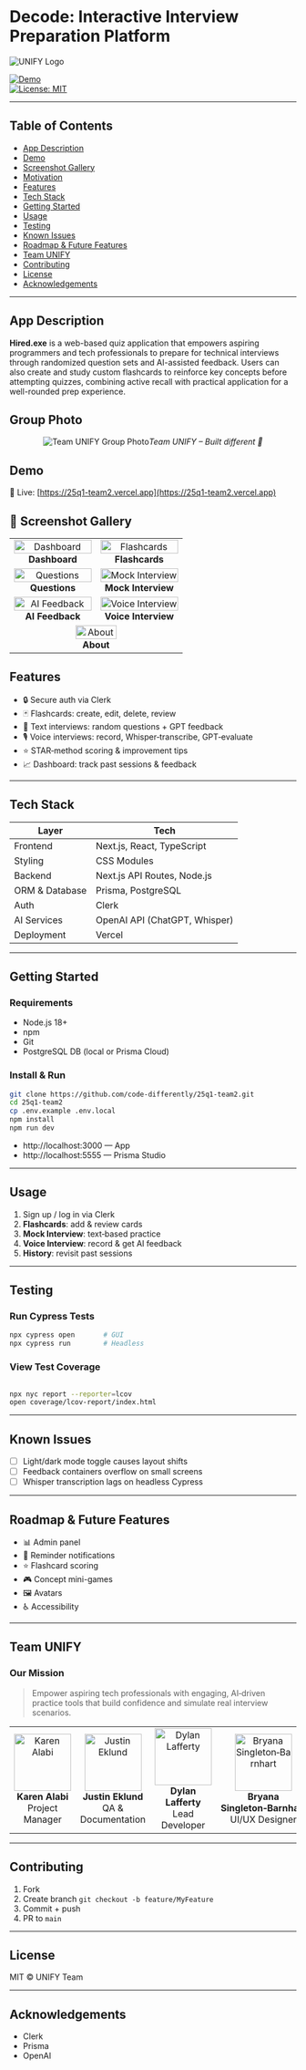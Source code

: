 # Decode: Interactive Interview Preparation Platform

![UNIFY Logo](./images/unify.png)

[![Demo](https://img.shields.io/badge/demo-live-brightgreen)](https://25q1-team2.vercel.app)  
[![License: MIT](https://img.shields.io/badge/license-MIT-blue.svg)](LICENSE)

---

## Table of Contents
- [App Description](#app-description)
- [Demo](#demo)
- [Screenshot Gallery](#screenshot-gallery)
- [Motivation](#motivation)
- [Features](#features)
- [Tech Stack](#tech-stack)
- [Getting Started](#getting-started)
- [Usage](#usage)
- [Testing](#testing)
- [Known Issues](#known-issues)
- [Roadmap & Future Features](#roadmap--future-features)
- [Team UNIFY](#team-unify)
- [Contributing](#contributing)
- [License](#license)
- [Acknowledgements](#acknowledgements)

---

## App Description
**Hired.exe** is a web-based quiz application that empowers aspiring programmers and tech professionals to prepare for technical interviews through randomized question sets and AI-assisted feedback. Users can also create and study custom flashcards to reinforce key concepts before attempting quizzes, combining active recall with practical application for a well-rounded prep experience.

## Group Photo

<p align="center">
  <img src="./images/group.png" alt="Team UNIFY Group Photo" style="max-width: 100%; height: auto;/>
</p>

<p align="center"><em>Team UNIFY – Built different 💪</em></p>


## Demo
🔗 Live: [https://25q1-team2.vercel.app](https://25q1-team2.vercel.app)

## 📸 Screenshot Gallery

<table>
  <!-- Row 1 -->
  <tr>
    <td align="center" width="50%">
      <img src="./images/dashboard.png" alt="Dashboard" width="100%"/><br/>
      <strong>Dashboard</strong>
    </td>
    <td align="center" width="50%">
      <img src="./images/flashcards.png" alt="Flashcards" width="100%"/><br/>
      <strong>Flashcards</strong>
    </td>
  </tr>

  <!-- Row 2 -->
  <tr>
    <td align="center" width="50%">
      <img src="./images/questions.png" alt="Questions" width="100%"/><br/>
      <strong>Questions</strong>
    </td>
    <td align="center" width="50%">
      <img src="./images/mockinterview.png" alt="Mock Interview" width="100%"/><br/>
      <strong>Mock Interview</strong>
    </td>
  </tr>

  <!-- Row 3 -->
  <tr>
    <td align="center" width="50%">
      <img src="./images/feedback.png" alt="AI Feedback" width="100%"/><br/>
      <strong>AI Feedback</strong>
    </td>
    <td align="center" width="50%">
      <img src="./images/voiceInterview.png" alt="Voice Interview" width="100%"/><br/>
      <strong>Voice Interview</strong>
    </td>
  </tr>

  <!-- Row 4 -->
  <tr>
    <td align="center" colspan="2">
      <img src="./images/about.png" alt="About" width="50%"/><br/>
      <strong>About</strong>
    </td>
  </tr>
</table>


## Features
- 🔒 Secure auth via Clerk  
- 🃏 Flashcards: create, edit, delete, review  
- 💬 Text interviews: random questions + GPT feedback  
- 🎙️ Voice interviews: record, Whisper‑transcribe, GPT‑evaluate  
- ⭐ STAR‑method scoring & improvement tips  
- 📈 Dashboard: track past sessions & feedback  

---

## Tech Stack

| Layer         | Tech                            |
| ------------- | ------------------------------- |
| Frontend      | Next.js, React, TypeScript      |
| Styling       | CSS Modules                     |
| Backend       | Next.js API Routes, Node.js     |
| ORM & Database| Prisma, PostgreSQL              |
| Auth          | Clerk                           |
| AI Services   | OpenAI API (ChatGPT, Whisper)   |
| Deployment    | Vercel                          |

---

## Getting Started

### Requirements
- Node.js 18+
- npm
- Git
- PostgreSQL DB (local or Prisma Cloud)

### Install & Run

```bash
git clone https://github.com/code-differently/25q1-team2.git
cd 25q1-team2
cp .env.example .env.local
npm install
npm run dev
```

- http://localhost:3000 — App  
- http://localhost:5555 — Prisma Studio

---

## Usage
1. Sign up / log in via Clerk  
2. **Flashcards**: add & review cards  
3. **Mock Interview**: text‑based practice  
4. **Voice Interview**: record & get AI feedback  
5. **History**: revisit past sessions

---

## Testing

### Run Cypress Tests
```bash
npx cypress open       # GUI
npx cypress run        # Headless
```

### View Test Coverage
```bash

npx nyc report --reporter=lcov
open coverage/lcov-report/index.html

```

---

## Known Issues
- [ ] Light/dark mode toggle causes layout shifts  
- [ ] Feedback containers overflow on small screens  
- [ ] Whisper transcription lags on headless Cypress

---

## Roadmap & Future Features
- 📊 Admin panel  
- 🔔 Reminder notifications  
- ⭐ Flashcard scoring  
- 🎮 Concept mini-games  
- 🖼️ Avatars  
- ♿ Accessibility

---

## Team UNIFY

### Our Mission
> Empower aspiring tech professionals with engaging, AI‑driven practice tools that build confidence and simulate real interview scenarios.

<table>
  <tr>
    <td align="center">
      <img src="./images/karen.png" alt="Karen Alabi" width="100" height="100" /><br>
      <strong>Karen Alabi</strong><br>Project Manager
    </td>
    <td align="center">
      <img src="./images/justin.png" alt="Justin Eklund" width="100" height="100" /><br>
      <strong>Justin Eklund</strong><br>QA & Documentation
    </td>
    <td align="center">
      <img src="./images/dylan.png" alt="Dylan Lafferty" width="100" height="100" /><br>
      <strong>Dylan Lafferty</strong><br>Lead Developer
    </td>
    <td align="center">
      <img src="./images/bryana.png" alt="Bryana Singleton‑Barnhart" width="100" height="100" /><br>
      <strong>Bryana Singleton‑Barnhart</strong><br>UI/UX Designer
    </td>
    <td align="center">
      <img src="./images/meiko.png" alt="Meiko Stephens" width="100" height="100" /><br>
      <strong>Meiko Stephens</strong><br>DevOps Engineer
    </td>
  </tr>
</table>

---

## Contributing
1. Fork  
2. Create branch `git checkout -b feature/MyFeature`  
3. Commit + push  
4. PR to `main`

---

## License
MIT © UNIFY Team

---

## Acknowledgements
- Clerk  
- Prisma  
- OpenAI  
